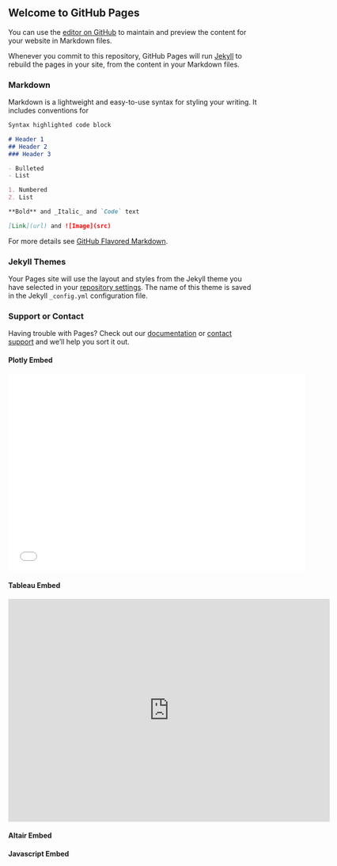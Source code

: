 ## Welcome to GitHub Pages

You can use the [editor on GitHub](https://github.com/data4d/test_page/edit/master/README.md) to maintain and preview the content for your website in Markdown files.

Whenever you commit to this repository, GitHub Pages will run [Jekyll](https://jekyllrb.com/) to rebuild the pages in your site, from the content in your Markdown files.

### Markdown

Markdown is a lightweight and easy-to-use syntax for styling your writing. It includes conventions for

```markdown
Syntax highlighted code block

# Header 1
## Header 2
### Header 3

- Bulleted
- List

1. Numbered
2. List

**Bold** and _Italic_ and `Code` text

[Link](url) and ![Image](src)
```

For more details see [GitHub Flavored Markdown](https://guides.github.com/features/mastering-markdown/).

### Jekyll Themes

Your Pages site will use the layout and styles from the Jekyll theme you have selected in your [repository settings](https://github.com/data4d/test_page/settings). The name of this theme is saved in the Jekyll `_config.yml` configuration file.

### Support or Contact

Having trouble with Pages? Check out our [documentation](https://help.github.com/categories/github-pages-basics/) or [contact support](https://github.com/contact) and we’ll help you sort it out.


#### Plotly Embed
<iframe width="600" height="400" frameborder="0" scrolling="no" src="//plot.ly/~tc922/3.embed"></iframe>

#### Tableau Embed
<iframe seamless frameborder="0" src="https://public.tableau.com/views/NTSBAnalysis/Dashboard1?:embed=yes&:display_count=yes&:showVizHome=no" width = '650' height = '450' scrolling='yes' ></iframe>

#### Altair Embed
<head>
  <script src="https://cdn.jsdelivr.net/npm/vega@5"></script>
  <script src="https://cdn.jsdelivr.net/npm/vega-lite@3"></script>
  <script src="https://cdn.jsdelivr.net/npm/vega-embed@4"></script>
  <script src="https://d3js.org/d3.v3.min.js"></script>
</head>
<body>
<div id="vis"></div>
  <script type="text/javascript">
    var spec = {
      "$schema": "https://vega.github.io/schema/vega-lite/v2.json",
      "config": {
        "view": {
          "height": 300,
          "width": 400
        }
      },
      "data": {
        "url": "https://vega.github.io/vega-datasets/data/cars.json"
      },
      "encoding": {
        "color": {
          "field": "Origin",
          "type": "nominal"
        },
        "x": {
          "field": "Horsepower",
          "type": "quantitative"
        },
        "y": {
          "field": "Miles_per_Gallon",
          "type": "quantitative"
        }
      },
      "mark": "point"
    };
    var opt = {"renderer": "canvas", "actions": false};
    vegaEmbed("#vis", spec, opt);
  </script>
</body>

#### Javascript Embed
<head>
  <script src="https://d3js.org/d3.v4.min.js"></script>
</head>
<body>
  <!-- Create placeholder (div) for graph -->
  <div id="my_dataviz"></div>

  <script>

    // set the dimensions and margins of the graph
    var margin = {top: 10, right: 30, bottom: 30, left: 60},
        width = 660 - margin.left - margin.right,
        height = 400 - margin.top - margin.bottom;

    // append the svg object to the body of the page
    var svg = d3.select("#my_dataviz")
      .append("svg")
        .attr("width", width + margin.left + margin.right)
        .attr("height", height + margin.top + margin.bottom)
      .append("g")
        .attr("transform",
              "translate(" + margin.left + "," + margin.top + ")");

    //Read the data
    d3.csv("https://raw.githubusercontent.com/plotly/datasets/master/2014_apple_stock.csv",

      // Parse out the dates for the APPL stock:
      function(d){
        return { AAPL_x : d3.timeParse("%Y-%m-%d")(d.AAPL_x), AAPL_y : d.AAPL_y }
      },

      // With the data loaded:
      function(data) {

        // Add Y axis
        var y = d3.scaleLinear()
          .domain([0, d3.max(data, function(d) { return +d.AAPL_y; })])
          .range([ height, 0 ]);
        svg.append("g")
          .call(d3.axisLeft(y));

        // Add X axis
        var x = d3.scaleTime()
          .domain(d3.extent(data, function(d) { return d.AAPL_x; }))
          .range([ 0, width ]);
        svg.append("g")
          .attr("transform", "translate(0," + height + ")")
          .call(d3.axisBottom(x));

        // Add the line
        svg.append("path")
          .datum(data)
          .attr("fill", "none")
          .attr("stroke", "steelblue")
          .attr("stroke-width", 1.5)
          .attr("d", d3.line()
            .x(function(d) { return x(d.AAPL_x) })
            .y(function(d) { return y(d.AAPL_y) })
            )})

  </script>
</body>
